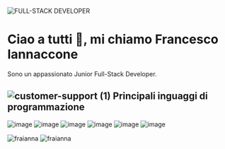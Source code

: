 ![FULL-STACK DEVELOPER](https://github.com/user-attachments/assets/a0a45f74-6a9a-425d-8288-c712a11f7b44)


# Ciao a tutti 👋, mi chiamo Francesco Iannaccone 

Sono un appassionato Junior Full-Stack Developer.


## ![customer-support (1)](https://github.com/user-attachments/assets/49461d6a-4550-4722-95c5-22adfbe73e92) Principali inguaggi di programmazione

  
![image](https://github.com/user-attachments/assets/a38a8412-8b3a-4016-8068-f1c93929d90e)
![image](https://github.com/user-attachments/assets/1a6e85d7-301d-41da-856e-c8c4fe5fa94f)
![image](https://github.com/user-attachments/assets/e082af61-d276-4987-8612-ad3a406e7c12)
![image](https://github.com/user-attachments/assets/a063cd88-9681-4ddd-ac75-757c87f247f8)
![image](https://github.com/user-attachments/assets/ac227bdd-eefb-4b8b-b263-dc97c7800376)
![image](https://github.com/user-attachments/assets/0f383124-0f39-4259-a44a-ae1c9a669764)



 <img align="center" src="https://github-readme-streak-stats.herokuapp.com/?user=FraIanna&theme=react&hide_border=true" alt="fraianna" /> 
 <img align="center" src="https://github-readme-stats.vercel.app/api/top-langs/?username=FraIanna&theme=react&show_icons=true&hide_border=true&layout=compact" alt="fraianna" />

